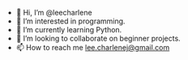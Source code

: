 - 👋 Hi, I’m @leecharlene
- 👀 I’m interested in programming.
- 🌱 I’m currently learning Python.
- 💞️ I’m looking to collaborate on beginner projects.
- 📫 How to reach me lee.charlenej@gmail.com

<!---
leecharlene/leecharlene is a ✨ special ✨ repository because its `README.md` (this file) appears on your GitHub profile.
You can click the Preview link to take a look at your changes.
--->
